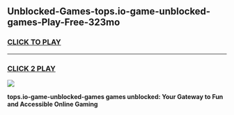 
## Unblocked-Games-tops.io-game-unblocked-games-Play-Free-323mo
<h3>
<a href="https://premium76.site?title=tops.io-game-unblocked-games&ref=18A">CLICK TO PLAY</a></h3>
<hr>

<h3>
<a href="https://premium76.site?title=tops.io-game-unblocked-games&ref=18A">CLICK 2 PLAY</a>
  
</h3>

<a href="https://premium76.site?title=tops.io-game-unblocked-games&ref=18A"><img src="https://clearcache.store/games.png"></a>


**tops.io-game-unblocked-games games unblocked: Your Gateway to Fun and Accessible Online Gaming**
